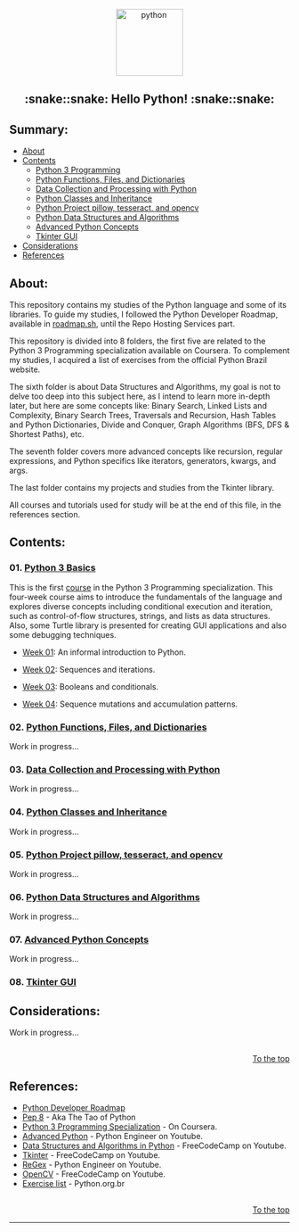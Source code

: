 <p align="center">
  <a href="https://github.com/marcoshsq/Python">
    <img src="https://github.com/marcoshsq/Python/blob/main/Python%20Icon/Python.png" alt="python" width="120" height="120">
  </a>
</p>
  <h2 align="center">:snake::snake: Hello Python! :snake::snake:</h2>
</div>

<h2>Summary:</h2>

- [About](https://github.com/marcoshsq/Python#about)
- [Contents](https://github.com/marcoshsq/Python#contents)
  - [Python 3 Programming](https://github.com/marcoshsq/Python#01-python-3-basics)
  - [Python Functions, Files, and Dictionaries](https://github.com/marcoshsq/Python#02-python-functions-files-and-dictionaries)
  - [Data Collection and Processing with Python](https://github.com/marcoshsq/Python#03-data-collection-and-processing-with-python)
  - [Python Classes and Inheritance](https://github.com/marcoshsq/Python#04-python-classes-and-inheritance)
  - [Python Project pillow, tesseract, and opencv](https://github.com/marcoshsq/Python#05-python-project-pillow-tesseract-and-opencv)
  - [Python Data Structures and Algorithms](https://github.com/marcoshsq/Python#06-python-data-structures-and-algorithms)
  - [Advanced Python Concepts](https://github.com/marcoshsq/Python#07-advanced-python-concepts)
  - [Tkinter GUI](https://github.com/marcoshsq/Python#08-tkinter-gui)
- [Considerations](https://github.com/marcoshsq/Python#considerations)
- [References](https://github.com/marcoshsq/Python#references)

##

<h2>About:</h2>

This repository contains my studies of the Python language and some of its libraries. To guide my studies, I followed the Python Developer Roadmap, available in [roadmap.sh](https://roadmap.sh/python), until the Repo Hosting Services part.

This repository is divided into 8 folders, the first five are related to the Python 3 Programming specialization available on Coursera. To complement my studies, I acquired a list of exercises from the official Python Brazil website.

The sixth folder is about Data Structures and Algorithms, my goal is not to delve too deep into this subject here, as I intend to learn more in-depth later, but here are some concepts like: Binary Search, Linked Lists and Complexity, Binary Search Trees, Traversals and Recursion, Hash Tables and Python Dictionaries, Divide and Conquer, Graph Algorithms (BFS, DFS & Shortest Paths), etc.

The seventh folder covers more advanced concepts like recursion, regular expressions, and Python specifics like iterators, generators, kwargs, and args. 

The last folder contains my projects and studies from the Tkinter library.

All courses and tutorials used for study will be at the end of this file, in the references section.

##

<h2>Contents:</h2>

### 01. [Python 3 Basics]()

This is the first [course](https://www.coursera.org/learn/python-basics?specialization=python-3-programming) in the Python 3 Programming specialization.  This four-week course aims to introduce the fundamentals of the language and explores diverse concepts including conditional execution and iteration, such as control-of-flow structures, strings, and lists as data structures. Also, some Turtle library is presented for creating GUI applications and also some debugging techniques.

- [Week 01](): An informal introduction to Python.

- [Week 02](): Sequences and iterations.

- [Week 03](): Booleans and conditionals.

- [Week 04](): Sequence mutations and accumulation patterns.
  

### 02. [Python Functions, Files, and Dictionaries]()

Work in progress...

### 03. [Data Collection and Processing with Python]()

Work in progress...

### 04. [Python Classes and Inheritance]()

Work in progress...

### 05. [Python Project pillow, tesseract, and opencv]()

Work in progress...

### 06. [Python Data Structures and Algorithms]()

Work in progress...

### 07. [Advanced Python Concepts]()

Work in progress...

### 08. [Tkinter GUI]()

##

<h2>Considerations:</h2>

Work in progress...

##

<div align="right">

[To the top](https://github.com/marcoshsq/Python#summary)

</div>

##

<h2>References:</h2>

- [Python Developer Roadmap](https://roadmap.sh/python)
- [Pep 8](https://peps.python.org/pep-0008/) - Aka The Tao of Python
- [Python 3 Programming Specialization](https://www.coursera.org/specializations/python-3-programming) - On Coursera.
- [Advanced Python](https://www.youtube.com/playlist?list=PLqnslRFeH2UqLwzS0AwKDKLrpYBKzLBy2) - Python Engineer on Youtube. 
- [Data Structures and Algorithms in Python](https://www.youtube.com/watch?v=pkYVOmU3MgA&t=13s) - FreeCodeCamp on Youtube.
- [Tkinter](https://www.youtube.com/watch?v=YXPyB4XeYLA&list=PLWJTBPhbU2Fc9GXZYx9Y30tTbeBja64Mv&index=14) - FreeCodeCamp on Youtube.
- [ReGex](https://www.youtube.com/watch?v=AEE9ecgLgdQ&list=PLWJTBPhbU2Fc9GXZYx9Y30tTbeBja64Mv&index=20&t=37s) - Python Engineer on Youtube.
- [OpenCV](https://www.youtube.com/watch?v=oXlwWbU8l2o&list=PLWJTBPhbU2Fc9GXZYx9Y30tTbeBja64Mv&index=18&t=46s) - FreeCodeCamp on Youtube.
- [Exercise list](https://wiki.python.org.br/ListaDeExercicios) - Python.org.br

##

<div align="right">

[To the top](https://github.com/marcoshsq/Python#summary)

</div>

---
